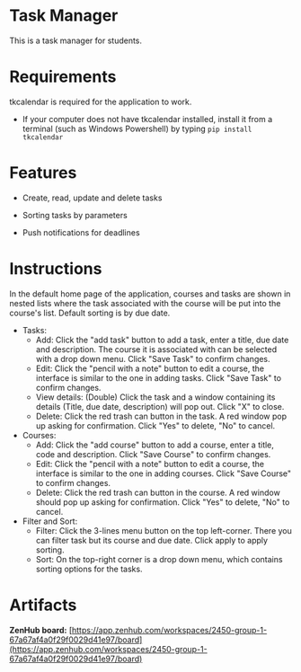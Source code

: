 # Task Manager
This is a task manager for students.

# Requirements
tkcalendar is required for the application to work.
- If your computer does not have tkcalendar installed, install it from a terminal (such as Windows Powershell) by typing `pip install tkcalendar`

# Features
- Create, read, update and delete tasks

- Sorting tasks by parameters

- Push notifications for deadlines

# Instructions
In the default home page of the application, courses and tasks are shown in nested lists where the task associated with the course will be put into the course's list. Default sorting is by due date.

- Tasks:
    - Add: Click the "add task" button to add a task, enter a title, due date and description. The course it is associated with can be selected with a drop down menu. Click "Save Task" to confirm changes.
    - Edit: Click the "pencil with a note" button to edit a course, the interface is similar to the one in adding tasks. Click "Save Task" to confirm changes.
    - View details: (Double) Click the task and a window containing its details (Title, due date, description) will pop out. Click "X" to close.
    - Delete: Click the red trash can button in the task. A red window pop up asking for confirmation. Click "Yes" to delete, "No" to cancel.
- Courses:
    - Add: Click the "add course" button to add a course, enter a title, code and description. Click "Save Course" to confirm changes.
    - Edit: Click the "pencil with a note" button to edit a course, the interface is similar to the one in adding courses. Click "Save Course" to confirm changes.
    - Delete: Click the red trash can button in the course. A red window should pop up asking for confirmation. Click "Yes" to delete, "No" to cancel.
- Filter and Sort:
    - Filter: Click the 3-lines menu button on the top left-corner. There you can filter task but its course and due date. Click apply to apply sorting.
    - Sort: On the top-right corner is a drop down menu, which contains sorting options for the tasks.
# Artifacts
**ZenHub board:** [https://app.zenhub.com/workspaces/2450-group-1-67a67af4a0f29f0029d41e97/board](https://app.zenhub.com/workspaces/2450-group-1-67a67af4a0f29f0029d41e97/board)

